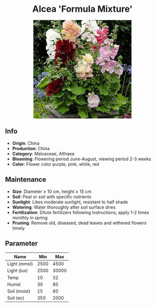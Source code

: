<h1 align='center'>Alcea 'Formula Mixture'</h1>
<p align="center">
    <img 
        align='center'
        width='320'
        src="../images/alcea formula mixture.png" 
        alt='Alcea 'Formula Mixture'' />
</p>

## Info

 - **Origin**: China
 - **Production**: China
 - **Category**: Malvaceae, Althaea
 - **Blooming**: Flowering period June-August, viewing period 2-3 weeks
 - **Color**: Flower color purple, pink, white, red

## Maintenance

 - **Size**: Diameter ≥ 10 cm, height ≥ 15 cm
 - **Soil**: Peat or soil with specific nutrients
 - **Sunlight**: Likes moderate sunlight, resistant to half shade
 - **Watering**: Water thoroughly after soil surface dries
 - **Fertilization**: Dilute fertilizers following instructions,  apply 1-2 times monthly in spring
 - **Pruning**: Remove old, diseased, dead leaves and withered flowers timely

## Parameter

| Name         | Min  | Max   |
|--------------|------|-------|
| Light (mmol) | 2500 | 4500  |
| Light (lux)  | 2500 | 30000 |
| Temp         | 10    | 32    |
| Humid        | 30   | 80    |
| Soil (moist) | 15   | 60    |
| Soil (ec)    | 350  | 2000  |